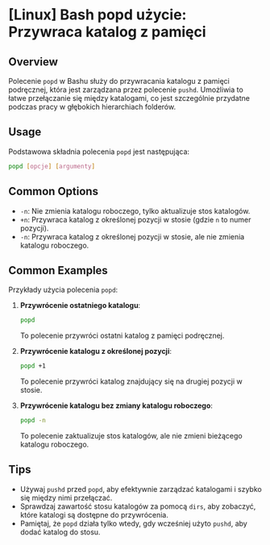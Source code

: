 # [Linux] Bash popd użycie: Przywraca katalog z pamięci

## Overview
Polecenie `popd` w Bashu służy do przywracania katalogu z pamięci podręcznej, która jest zarządzana przez polecenie `pushd`. Umożliwia to łatwe przełączanie się między katalogami, co jest szczególnie przydatne podczas pracy w głębokich hierarchiach folderów.

## Usage
Podstawowa składnia polecenia `popd` jest następująca:

```bash
popd [opcje] [argumenty]
```

## Common Options
- `-n`: Nie zmienia katalogu roboczego, tylko aktualizuje stos katalogów.
- `+n`: Przywraca katalog z określonej pozycji w stosie (gdzie `n` to numer pozycji).
- `-n`: Przywraca katalog z określonej pozycji w stosie, ale nie zmienia katalogu roboczego.

## Common Examples
Przykłady użycia polecenia `popd`:

1. **Przywrócenie ostatniego katalogu**:
   ```bash
   popd
   ```
   To polecenie przywróci ostatni katalog z pamięci podręcznej.

2. **Przywrócenie katalogu z określonej pozycji**:
   ```bash
   popd +1
   ```
   To polecenie przywróci katalog znajdujący się na drugiej pozycji w stosie.

3. **Przywrócenie katalogu bez zmiany katalogu roboczego**:
   ```bash
   popd -n
   ```
   To polecenie zaktualizuje stos katalogów, ale nie zmieni bieżącego katalogu roboczego.

## Tips
- Używaj `pushd` przed `popd`, aby efektywnie zarządzać katalogami i szybko się między nimi przełączać.
- Sprawdzaj zawartość stosu katalogów za pomocą `dirs`, aby zobaczyć, które katalogi są dostępne do przywrócenia.
- Pamiętaj, że `popd` działa tylko wtedy, gdy wcześniej użyto `pushd`, aby dodać katalog do stosu.